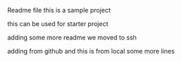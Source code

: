 Readme file
this is
a sample
project

this can be used for starter project

adding some more readme
we moved to ssh

adding from github
and this is from local
some more lines